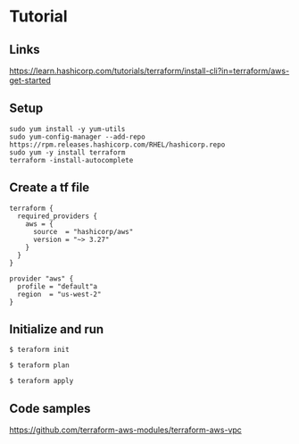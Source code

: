 # Tutorial 

## Links 

https://learn.hashicorp.com/tutorials/terraform/install-cli?in=terraform/aws-get-started

## Setup 
```
sudo yum install -y yum-utils
sudo yum-config-manager --add-repo https://rpm.releases.hashicorp.com/RHEL/hashicorp.repo
sudo yum -y install terraform
terraform -install-autocomplete
```


## Create a tf file
```
terraform {
  required_providers {
    aws = {
      source  = "hashicorp/aws"
      version = "~> 3.27"
    }
  }
}

provider "aws" {
  profile = "default"a
  region  = "us-west-2"
}
```

## Initialize and run
```
$ teraform init
```

```
$ teraform plan
```

```
$ teraform apply
```


## Code samples
https://github.com/terraform-aws-modules/terraform-aws-vpc



